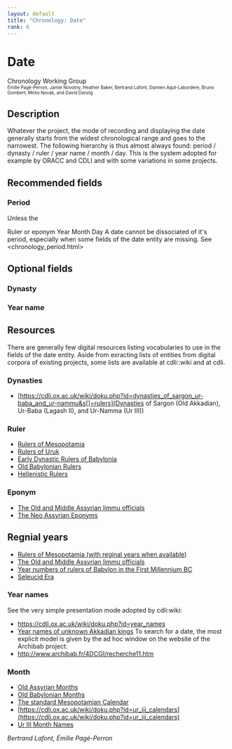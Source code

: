 ```yaml
---
layout: default
title: "Chronology: Date"
rank: 6
---
```


# Date
Chronology Working Group   
<font size=1>Émilie Pagé-Perron, Jamie Novotny, Heather Baker, Bertrand Lafont, Damien Agut-Labordere, Bruno Gombert, Mirko Novak, and David Danzig</font>  
  
## Description


Whatever the project, the mode of recording and displaying the date generally starts from the widest chronological range and goes to the narrowest. The following hierarchy is thus almost always found: period / dynasty / ruler / year name / month / day.  This is the system adopted for example by ORACC and CDLI and with some variations in some projects.


## Recommended fields
### Period
Unless the 

Ruler or eponym
Year
Month
Day
A date cannot be dissociated of it's period, especially when some fields of the date entity are missing. See <chronology_period.html>

## Optional fields
### Dynasty

### Year name


## Resources
There are generally few digital resources listing vocabularies to use in the fields of the date entity. Aside from exracting lists of entities from digital corpora of existing projects, some lists are available at cdli::wiki and at cdli. 

### Dynasties
- [https://cdli.ox.ac.uk/wiki/doku.php?id=dynasties_of_sargon_ur-baba_and_ur-nammu&s[]=rulers](Dynasties of Sargon (Old Akkadian), Ur-Baba (Lagash II), and Ur-Namma (Ur III))

### Ruler
- [Rulers of Mesopotamia](https://cdli.ox.ac.uk/wiki/doku.php?id=rulers_of_mesopotamia)
- [Rulers of Uruk](https://cdli.ox.ac.uk/wiki/doku.php?id=rulers_of_uruk_-_work_in_progress)
- [Early Dynastic Rulers of Babylonia](https://cdli.ox.ac.uk/wiki/doku.php?id=early_dynastic_rulers_of_babylonia)
- [Old Babylonian Rulers](https://cdli.ox.ac.uk/wiki/doku.php?id=old_babylonian_rulers) 
- [Hellenistic Rulers](https://cdli.ox.ac.uk/wiki/doku.php?id=hellenistic_rulers)

### Eponym
- [The Old and Middle Assyrian limmu officials](https://cdli.ox.ac.uk/wiki/doku.php?id=list_of_old_assyrian_limmu_officials)
- [The Neo Assyrian Eponyms](https://cdli.ox.ac.uk/wiki/doku.php?id=list_of_neo_assyrian_limmu_officials)

## Regnial years
- [Rulers of Mesopotamia (with reginal years when available)](https://cdli.ox.ac.uk/wiki/doku.php?id=rulers_of_mesopotamia)
- [The Old and Middle Assyrian limmu officials](https://cdli.ox.ac.uk/wiki/doku.php?id=list_of_old_assyrian_limmu_officials)
- [Year numbers of rulers of Babylon in the First Millennium BC](https://cdli.ox.ac.uk/wiki/doku.php?id=year_numbersrulers_of_babylon_in_the_first_millennium_bc)
- [Seleucid Era](https://cdli.ox.ac.uk/wiki/doku.php?id=seleucid_era)

### Year names
See the very simple presentation mode adopted by cdli:wiki:  
- <https://cdli.ox.ac.uk/wiki/doku.php?id=year_names>   
- [Year names of unknown Akkadian kings](https://cdli.ox.ac.uk/wiki/doku.php?id=king_unknown_akkad_dynasty_year-names)
To search for a date, the most explicit model is given by the ad hoc window on the website of the Archibab project:  
- <http://www.archibab.fr/4DCGI/recherche11.htm>     

### Month
- [Old Assyrian Months](https://cdli.ox.ac.uk/wiki/doku.php?id=the_old_assyrian_calendar)
- [Old Babylonian Months](https://cdli.ox.ac.uk/wiki/doku.php?id=months_in_the_old_babylonian_period)
- [The standard Mesopotamian Calendar](https://cdli.ox.ac.uk/wiki/doku.php?id=the_standard_mesopotamian_calendar)
- [https://cdli.ox.ac.uk/wiki/doku.php?id=ur_iii_calendars](https://cdli.ox.ac.uk/wiki/doku.php?id=ur_iii_calendars)
- [Ur III Month Names](https://cdli.ucla.edu/tools/ur3months/month.html)
 
*Bertrand Lafont, Émilie Pagé-Perron*
